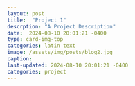 ```yaml
---
layout: post
title:  "Project 1"
descrption: "A Project Description"
date:  2024-08-10 20:01:21 -0400
type: card-img-top
categories: latin text
image: /assets/img/posts/blog2.jpg
caption:
last-updated: 2024-08-10 20:01:21 -0400
categories: project
---
```

